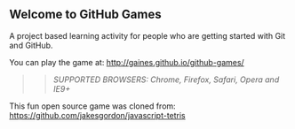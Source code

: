 ## Welcome to GitHub Games

A project based learning activity for people who are getting started with Git and GitHub.

You can play the game at: http://gaines.github.io/github-games/

>> _*SUPPORTED BROWSERS*: Chrome, Firefox, Safari, Opera and IE9+_

This fun open source game was cloned from: https://github.com/jakesgordon/javascript-tetris
